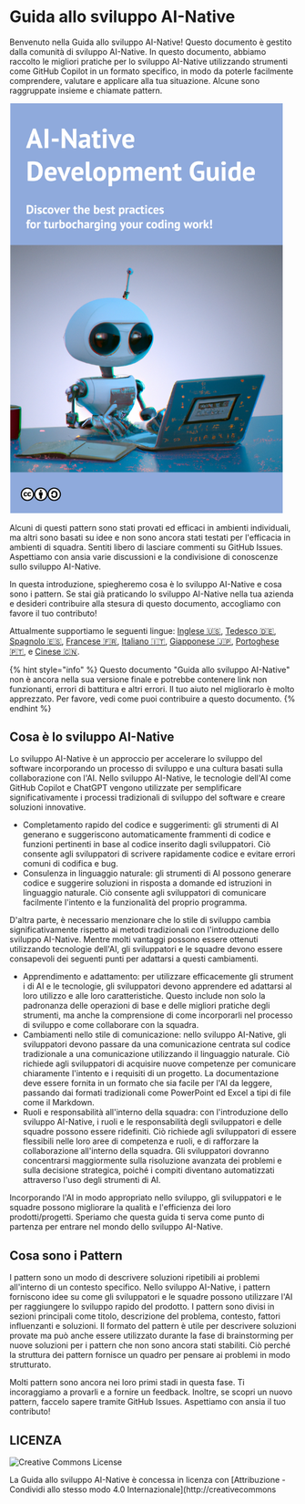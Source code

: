 # Guida allo sviluppo AI-Native

Benvenuto nella Guida allo sviluppo AI-Native!
Questo documento è gestito dalla comunità di sviluppo AI-Native.
In questo documento, abbiamo raccolto le migliori pratiche per lo sviluppo AI-Native utilizzando strumenti come GitHub Copilot in un formato specifico, in modo da poterle facilmente comprendere, valutare e applicare alla tua situazione.
Alcune sono raggruppate insieme e chiamate pattern.

<img src="../../top.png" width="480px" />

Alcuni di questi pattern sono stati provati ed efficaci in ambienti individuali, ma altri sono basati su idee e non sono ancora stati testati per l'efficacia in ambienti di squadra.
Sentiti libero di lasciare commenti su GitHub Issues.
Aspettiamo con ansia varie discussioni e la condivisione di conoscenze sullo sviluppo AI-Native.

In questa introduzione, spiegheremo cosa è lo sviluppo AI-Native e cosa sono i pattern.
Se stai già praticando lo sviluppo AI-Native nella tua azienda e desideri contribuire alla stesura di questo documento, accogliamo con favore il tuo contributo!

Attualmente supportiamo le seguenti lingue: [Inglese 🇺🇸](https://ai-native-development.gitbook.io/docs/), [Tedesco 🇩🇪](https://ai-native-development.gitbook.io/docs/v/de/), [Spagnolo 🇪🇸](https://ai-native-development.gitbook.io/docs/v/es/), [Francese 🇫🇷](https://ai-native-development.gitbook.io/docs/v/fr/), [Italiano 🇮🇹](https://ai-native-development.gitbook.io/docs/v/it/), [Giapponese 🇯🇵](https://ai-native-development.gitbook.io/docs/v/ja/), [Portoghese 🇵🇹](https://ai-native-development.gitbook.io/docs/v/pt/), e [Cinese 🇨🇳](https://ai-native-development.gitbook.io/docs/v/zh/).

{% hint style="info" %}
Questo documento "Guida allo sviluppo AI-Native" non è ancora nella sua versione finale e potrebbe contenere link non funzionanti, errori di battitura e altri errori.
Il tuo aiuto nel migliorarlo è molto apprezzato.
Per favore, vedi come puoi contribuire a questo documento.
{% endhint %}

## Cosa è lo sviluppo AI-Native

Lo sviluppo AI-Native è un approccio per accelerare lo sviluppo del software incorporando un processo di sviluppo e una cultura basati sulla collaborazione con l'AI.
Nello sviluppo AI-Native, le tecnologie dell'AI come GitHub Copilot e ChatGPT vengono utilizzate per semplificare significativamente i processi tradizionali di sviluppo del software e creare soluzioni innovative.

* Completamento rapido del codice e suggerimenti: gli strumenti di AI generano e suggeriscono automaticamente frammenti di codice e funzioni pertinenti in base al codice inserito dagli sviluppatori.
Ciò consente agli sviluppatori di scrivere rapidamente codice e evitare errori comuni di codifica e bug.
* Consulenza in linguaggio naturale: gli strumenti di AI possono generare codice e suggerire soluzioni in risposta a domande ed istruzioni in linguaggio naturale.
Ciò consente agli sviluppatori di comunicare facilmente l'intento e la funzionalità del proprio programma.

D'altra parte, è necessario menzionare che lo stile di sviluppo cambia significativamente rispetto ai metodi tradizionali con l'introduzione dello sviluppo AI-Native.
Mentre molti vantaggi possono essere ottenuti utilizzando tecnologie dell'AI, gli sviluppatori e le squadre devono essere consapevoli dei seguenti punti per adattarsi a questi cambiamenti.

* Apprendimento e adattamento: per utilizzare efficacemente gli strument i di AI e le tecnologie, gli sviluppatori devono apprendere ed adattarsi al loro utilizzo e alle loro caratteristiche.
Questo include non solo la padronanza delle operazioni di base e delle migliori pratiche degli strumenti, ma anche la comprensione di come incorporarli nel processo di sviluppo e come collaborare con la squadra.
* Cambiamenti nello stile di comunicazione: nello sviluppo AI-Native, gli sviluppatori devono passare da una comunicazione centrata sul codice tradizionale a una comunicazione utilizzando il linguaggio naturale.
Ciò richiede agli sviluppatori di acquisire nuove competenze per comunicare chiaramente l'intento e i requisiti di un progetto.
La documentazione deve essere fornita in un formato che sia facile per l'AI da leggere, passando dai formati tradizionali come PowerPoint ed Excel a tipi di file come il Markdown.
* Ruoli e responsabilità all'interno della squadra: con l'introduzione dello sviluppo AI-Native, i ruoli e le responsabilità degli sviluppatori e delle squadre possono essere ridefiniti.
Ciò richiede agli sviluppatori di essere flessibili nelle loro aree di competenza e ruoli, e di rafforzare la collaborazione all'interno della squadra.
Gli sviluppatori dovranno concentrarsi maggiormente sulla risoluzione avanzata dei problemi e sulla decisione strategica, poiché i compiti diventano automatizzati attraverso l'uso degli strumenti di AI.

Incorporando l'AI in modo appropriato nello sviluppo, gli sviluppatori e le squadre possono migliorare la qualità e l'efficienza dei loro prodotti/progetti.
Speriamo che questa guida ti serva come punto di partenza per entrare nel mondo dello sviluppo AI-Native.

## Cosa sono i Pattern

I pattern sono un modo di descrivere soluzioni ripetibili ai problemi all'interno di un contesto specifico.
Nello sviluppo AI-Native, i pattern forniscono idee su come gli sviluppatori e le squadre possono utilizzare l'AI per raggiungere lo sviluppo rapido del prodotto.
I pattern sono divisi in sezioni principali come titolo, descrizione del problema, contesto, fattori influenzanti e soluzioni.
Il formato del pattern è utile per descrivere soluzioni provate ma può anche essere utilizzato durante la fase di brainstorming per nuove soluzioni per i pattern che non sono ancora stati stabiliti.
Ciò perché la struttura dei pattern fornisce un quadro per pensare ai problemi in modo strutturato.

Molti pattern sono ancora nei loro primi stadi in questa fase.
Ti incoraggiamo a provarli e a fornire un feedback.
Inoltre, se scopri un nuovo pattern, faccelo sapere tramite GitHub Issues.
Aspettiamo con ansia il tuo contributo!

## LICENZA

![Creative Commons License](https://i.creativecommons.org/l/by-sa/4.0/88x31.png)

La Guida allo sviluppo AI-Native è concessa in licenza con [Attribuzione - Condividi allo stesso modo 4.0 Internazionale](http://creativecommons